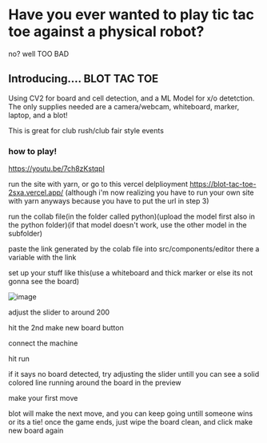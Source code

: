 # Have you ever wanted to play tic tac toe against a physical robot?
no? well TOO BAD

## Introducing.... BLOT TAC TOE

Using CV2 for board and cell detection, and a ML Model for x/o detetction. The only supplies needed are a camera/webcam, whiteboard, marker, laptop, and a blot!

This is great for club rush/club fair style events

### how to play!

https://youtu.be/7ch8zKstqpI

run the site with yarn, or go to this vercel delplioyment https://blot-tac-toe-2sxa.vercel.app/ (although i'm now realizing you have to run your own site with yarn anyways because you have to put the url in step 3)

run the collab file(in the folder called python)(upload the model first also in the python folder)(if that model doesn't work, use the other model in the subfolder)

paste the link generated by the colab file into src/components/editor there a variable with the link

set up your stuff like this(use a whiteboard and thick marker or else its not gonna see the board)

![image](https://github.com/user-attachments/assets/59ccebe5-2f63-42bc-b021-771c242bd66e)

adjust the slider to around 200

hit the 2nd make new board button

connect the machine

hit run

if it says no board detected, try adjusting the slider untill you can see a solid colored line running around the board in the preview

make your first move

blot will make the next move, and you can keep going untill someone wins or its a tie! once the game ends, just wipe the board clean, and click make new board again


